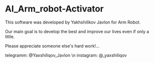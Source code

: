 # AI_Arm_robot-Activator

This software was developed by Yakhshilikov Javlon for Arm Robot.

Our main goal is to develop the best and improve our lives even if only a little.

Please appreciate someone else's hard work!...


telegramm: @Yaxshiliqov_Javlon                          \n
instagram: @_yaxshiliqov
